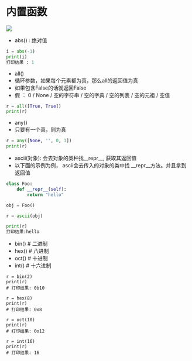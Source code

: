 
# 内置函数

![](http://images2015.cnblogs.com/blog/425762/201601/425762-20160115210339553-378378117.png)

- abs() : 绝对值

```python
i = abs(-1)
print(i)
打印结果 : 1
```

- all()
 - 循环参数，如果每个元素都为真，那么all的返回值为真
 - 如果包含False的话就返回False
 - 假 ： 0 / None / 空的字符串 / 空的字典 / 空的列表 / 空的元祖 / 空值

```python
r = all([True, True])
print(r)
```

- any()
 -  只要有一个真，则为真

```python
r = any([None, '', 0, 1])
print(r)
```

- ascii(对象): 会去对象的类种找__repr__, 获取其返回值
 - 以下面的示例为例， ascii会去传入的对象的类中找 __repr__方法。并且拿到返回值

```python
class Foo:
    def __repr__(self):
        return "hello"

obj = Foo()

r = ascii(obj)

print(r)
打印结果:hello
```


- bin()  # 二进制
- hex()  # 八进制
- oct()  # 十进制
- int()  # 十六进制

```
r = bin(2)
print(r)
# 打印结果: 0b10

r = hex(8)
print(r)
# 打印结果: 0x8

r = oct(10)
print(r)
# 打印结果: 0o12

r = int(16)
print(r)
# 打印结果: 16 
```
